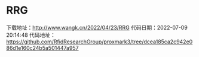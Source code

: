 # RRG
下载地址：http://www.wangk.cn/2022/04/23/RRG
代码日期：2022-07-09 20:14:48
代码地址：https://github.com/RfidResearchGroup/proxmark3/tree/dcea185ca2c942e086d1e160c24b5a501447a957
